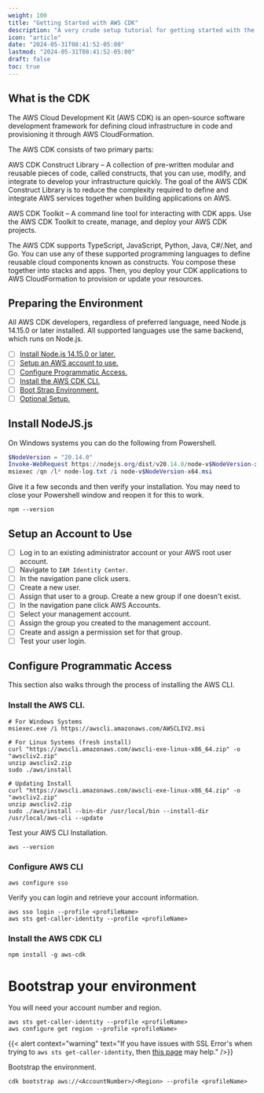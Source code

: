 ```yaml
---
weight: 100
title: "Getting Started with AWS CDK"
description: "A very crude setup tutorial for getting started with the CDK."
icon: "article"
date: "2024-05-31T08:41:52-05:00"
lastmod: "2024-05-31T08:41:52-05:00"
draft: false
toc: true
---
```


## What is the CDK

The AWS Cloud Development Kit (AWS CDK) is an open-source software development framework for defining cloud infrastructure in code and provisioning it through AWS CloudFormation.

The AWS CDK consists of two primary parts:

AWS CDK Construct Library – A collection of pre-written modular and reusable pieces of code, called constructs, that you can use, modify, and integrate to develop your infrastructure quickly. The goal of the AWS CDK Construct Library is to reduce the complexity required to define and integrate AWS services together when building applications on AWS.

AWS CDK Toolkit – A command line tool for interacting with CDK apps. Use the AWS CDK Toolkit to create, manage, and deploy your AWS CDK projects.

The AWS CDK supports TypeScript, JavaScript, Python, Java, C#/.Net, and Go. You can use any of these supported programming languages to define reusable cloud components known as constructs. You compose these together into stacks and apps. Then, you deploy your CDK applications to AWS CloudFormation to provision or update your resources.

## Preparing the Environment

All AWS CDK developers, regardless of preferred language, need Node.js 14.15.0 or later installed. All supported languages use the same backend, which runs on Node.js.

- [ ] [Install Node.js 14.15.0 or later.](https://nodejs.org/en)
- [ ] [Setup an AWS account to use.](https://docs.aws.amazon.com/cdk/v2/guide/getting_started.html#getting_started_account)
- [ ] [Configure Programmatic Access.](https://docs.aws.amazon.com/cdk/v2/guide/getting_started.html#getting_started_auth)
- [ ] [Install the AWS CDK CLI.](https://docs.aws.amazon.com/cdk/v2/guide/getting_started.html#getting_started_install)
- [ ] [Boot Strap Environment.](https://docs.aws.amazon.com/cdk/v2/guide/getting_started.html#getting_started_bootstrap)
- [ ] [Optional Setup.](https://docs.aws.amazon.com/cdk/v2/guide/getting_started.html#getting_started_tools)

## Install NodeJS.js

On Windows systems you can do the following from Powershell. 

```powershell
$NodeVersion = "20.14.0"
Invoke-WebRequest https://nodejs.org/dist/v20.14.0/node-v$NodeVersion-x64.msi -OutFile node-v$NodeVersion-x64.msi
msiexec /qn /l* node-log.txt /i node-v$NodeVersion-x64.msi
```

Give it a few seconds and then verify your installation. You may need to close your Powershell window and reopen it for this to work.

```shell
npm --version
```

## Setup an Account to Use

- [ ] Log in to an existing administrator account or your AWS root user account.
- [ ] Navigate to `IAM Identity Center`.
- [ ] In the navigation pane click users.
- [ ] Create a new user.
- [ ] Assign that user to a group. Create a new group if one doesn't exist.
- [ ] In the navigation pane click AWS Accounts.
- [ ] Select your management account.
- [ ] Assign the group you created to the management account.
- [ ] Create and assign a permission set for that group. 
- [ ] Test your user login.

## Configure Programmatic Access

This section also walks through the process of installing the AWS CLI. 

### Install the AWS CLI.

```
# For Windows Systems
msiexec.exe /i https://awscli.amazonaws.com/AWSCLIV2.msi
```

```
# For Linux Systems (fresh install)
curl "https://awscli.amazonaws.com/awscli-exe-linux-x86_64.zip" -o "awscliv2.zip"
unzip awscliv2.zip
sudo ./aws/install

# Updating Install
curl "https://awscli.amazonaws.com/awscli-exe-linux-x86_64.zip" -o "awscliv2.zip"
unzip awscliv2.zip
sudo ./aws/install --bin-dir /usr/local/bin --install-dir /usr/local/aws-cli --update
```

Test your AWS CLI Installation.

```shell
aws --version
```

### Configure AWS CLI

```shell
aws configure sso
```

Verify you can login and retrieve your account information.

```shell
aws sso login --profile <profileName>
aws sts get-caller-identity --profile <profileName>
```

### Install the AWS CDK CLI

```shell
npm install -g aws-cdk
```

# Bootstrap your environment

You will need your account number and region.

```shell
aws sts get-caller-identity --profile <profileName>
aws configure get region --profile <profileName>
```

{{< alert context="warning" text="If you have issues with SSL Error's when trying to `aws sts get-caller-identity`, then [this page](../troubleshooting/aws-cli-ssl-verify-failed.md) may help." />}}

Bootstrap the environment.

```shell
cdk bootstrap aws://<AccountNumber>/<Region> --profile <profileName>
```